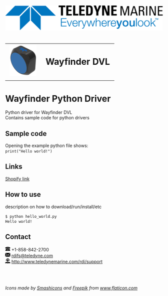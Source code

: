 [![Teledyne Logo](images/TeledyneLogo.svg)](teledynemarine.com)

# <table><tr><td valign="middle"><img src="images/wayfinder.png" alt="Wayfinder DVL" height="100"></td><td> Wayfinder DVL</td></tr></table>

# Wayfinder Python Driver
Python driver for Wayfinder DVL  
Contains sample code for python drivers

## Sample code
Opening the example python file shows:  
`print("Hello world!")`

## Links
[Shopify link](example.com)

## How to use
description on how to download/run/install/etc  

    $ python hello_world.py
    Hello world!  

## Contact
![Tele icon](images/phone_icon.png) +1-858-842-2700  
![Mail icon](images/mail_icon.png) rdifs@teledyne.com  
![Support icon](images/support_icon.png) http://www.teledynemarine.com/rdi/support

<br>
<br>

###### Icons made by <a href="https://www.flaticon.com/authors/smashicons" title="Smashicons">Smashicons</a> and <a href="https://www.flaticon.com/authors/freepik" title="Freepik">Freepik</a> from <a href="https://www.flaticon.com/" title="Flaticon">www.flaticon.com</a>

